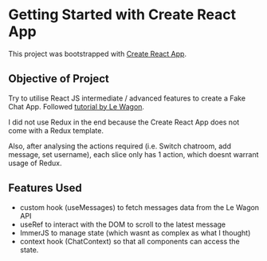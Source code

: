 # Getting Started with Create React App

This project was bootstrapped with [Create React App](https://github.com/facebook/create-react-app).

## Objective of Project

Try to utilise React JS intermediate / advanced features to create a Fake Chat App. Followed [tutorial by Le Wagon](https://github.com/lewagon/react-redux-challenges/blob/master/03-Redux-Advanced/01-Redux-Chat/README.md).

I did not use Redux in the end because the Create React App does not come with a Redux template.

Also, after analysing the actions required (i.e. Switch chatroom, add message, set username), each slice only has 1 action, which doesnt warrant usage of Redux.

## Features Used
* custom hook (useMessages) to fetch messages data from the Le Wagon API
* useRef to interact with the DOM to scroll to the latest message
* ImmerJS to manage state (which wasnt as complex as what I thought)
* context hook (ChatContext) so that all components can access the state.
